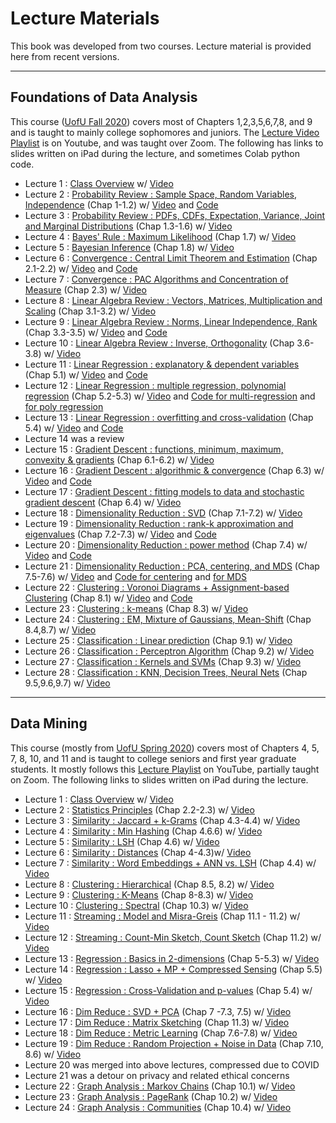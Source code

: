 # Lecture Materials

This book was developed from two courses.  Lecture material is provided here from recent versions.   

---
## Foundations of Data Analysis
This course ([UofU Fall 2020](https://www.cs.utah.edu/~jeffp/teaching/FoDA-2020/FoDA.html)) covers most of Chapters 1,2,3,5,6,7,8, and 9 and is taught to mainly college sophomores and juniors.  The [Lecture Video  Playlist](https://youtube.com/playlist?list=PLbuogVdPnkCqwPNYh6kX3TiTbu3WyoXcV) is on Youtube, and was taught over Zoom.    The following has links to slides written on iPad during the lecture, and sometimes Colab python code.  

- Lecture 1 : [Class Overview](FoDA-L1.pdf) w/ [Video](https://www.youtube.com/watch?v=6OKyHgfPoxI)
- Lecture 2 : [Probability Review : Sample Space, Random Variables, Independence](FoDA-L2.pdf)  (Chap 1-1.2) w/ [Video](https://www.youtube.com/watch?v=yJTiUWyiG8M) and [Code](https://colab.research.google.com/drive/1IRFFSwVJOBhGL9rvKOJeJmn1dlr09hxb?usp=sharing)
- Lecture 3 : [Probability Review : PDFs, CDFs, Expectation, Variance, Joint and Marginal Distributions](FoDA-L3.pdf) (Chap 1.3-1.6) w/ [Video](https://www.youtube.com/watch?v=Y2c6QzbcPvs)
- Lecture 4 : [Bayes' Rule : Maximum Likelihood](FoDA-L4.pdf) (Chap 1.7) w/ [Video](https://www.youtube.com/watch?v=jS2I7BSuU9c)
- Lecture 5 : [Bayesian Inference](FoDA-L5.pdf) (Chap 1.8) w/ [Video](https://www.youtube.com/watch?v=wv0A47Lpzrw)
- Lecture 6 : [Convergence : Central Limit Theorem and Estimation](FoDA-L6.pdf) (Chap 2.1-2.2) w/ [Video](https://www.youtube.com/watch?v=7RR_Xkd45fc) and [Code](https://colab.research.google.com/drive/10KmF9XcDco66rzxHD3rBFBKWMJHEZEdt?usp=sharing)
- Lecture 7 : [Convergence : PAC Algorithms and Concentration of Measure](FoDA-L7.pdf) (Chap 2.3) w/ [Video](https://www.youtube.com/watch?v=UQqj-unGyDQ)
- Lecture 8 : [Linear Algebra Review : Vectors, Matrices, Multiplication and Scaling](FoDA-L8.pdf) (Chap 3.1-3.2) w/ [Video](https://www.youtube.com/watch?v=FWdZn-wqvN0)
- Lecture 9 : [Linear Algebra Review : Norms, Linear Independence, Rank](FoDA-L9.pdf) (Chap 3.3-3.5) w/ [Video](https://www.youtube.com/watch?v=gxoXH1JlGCA) and [Code](https://colab.research.google.com/drive/1lDsIBX-ehiIhRHWK8BDqE2XpJRZP611o?usp=sharing)
- Lecture 10 : [Linear Algebra Review : Inverse, Orthogonality](FoDA-L10.pdf) (Chap 3.6-3.8) w/ [Video](https://www.youtube.com/watch?v=fYjhyWIJh18)
- Lecture 11 : [Linear Regression : explanatory & dependent variables](FoDA-L11.pdf) (Chap 5.1) w/ [Video](https://www.youtube.com/watch?v=PlW83Zt8z-8) and [Code](https://colab.research.google.com/drive/16VDvuLcZOl1fVOseLtAXF_XZk-sBaDNB?usp=sharing)
- Lecture 12 : [Linear Regression : multiple regression, polynomial regression](FoDA-L12.pdf) (Chap 5.2-5.3) w/ [Video](https://www.youtube.com/watch?v=ilk40EqBnB4) and [Code for multi-regression](https://colab.research.google.com/drive/1W8kRV20VsLoaRDflfQqAn1g-Pvdz5lS9?usp=sharing) and [for poly regression](https://colab.research.google.com/drive/1hgj_14bffOQTyeLAUTbndVnjW6iECg5x?usp=sharing)
- Lecture 13 : [Linear Regression : overfitting and cross-validation](FoDA-L13.pdf) (Chap 5.4) w/ [Video](https://www.youtube.com/watch?v=k9CJSzozMHU) and [Code](https://colab.research.google.com/drive/13uw2z_SN1Urx_y5qsUW_LMfsiTsk6t7e?usp=sharing)
- Lecture 14 was a review
- Lecture 15 : [Gradient Descent : functions, minimum, maximum, convexity & gradients](FoDA-L15.pdf) (Chap 6.1-6.2) w/ [Video](https://www.youtube.com/watch?v=vVp0aC1rpsM)
- Lecture 16 : [Gradient Descent : algorithmic & convergence](FoDA-L16.pdf) (Chap 6.3) w/ [Video](https://www.youtube.com/watch?v=gIjLa2s71gE) and [Code](https://colab.research.google.com/drive/1EaVvQNjcsdMhqAF23xcCizwG9g57sGCW?usp=sharing)
- Lecture 17 : [Gradient Descent : fitting models to data and stochastic gradient descent](FoDA-L17.pdf) (Chap 6.4) w/ [Video](https://www.youtube.com/watch?v=WMSHJ-k848g)
- Lecture 18 : [Dimensionality Reduction : SVD](FoDA-L18.pdf) (Chap 7.1-7.2) w/ [Video](https://www.youtube.com/watch?v=grbu4AuvjZU)
- Lecture 19 : [Dimensionality Reduction : rank-k approximation and eigenvalues](FoDA-L19.pdf) (Chap 7.2-7.3) w/ [Video](https://www.youtube.com/watch?v=ZQ-GXBsrLf4) and [Code](https://colab.research.google.com/drive/1P_xM_Ebnb1UrUauJyzJkro9g5hXWD7qA#scrollTo=skQ1jnUyCa5i?usp=sharing)
- Lecture 20 : [Dimensionality Reduction : power method](FoDA-L20.pdf) (Chap 7.4) w/ [Video](https://www.youtube.com/watch?v=-sVvdRMChas) and [Code](https://colab.research.google.com/drive/13sUhs7hef0D_vG5g4uENTxinDOAkwyqg?usp=sharing)
- Lecture 21 : [Dimensionality Reduction : PCA, centering, and MDS](FoDA-L21.pdf) (Chap 7.5-7.6) w/ [Video](https://www.youtube.com/watch?v=ulh-hnkrcio) and [Code for centering](https://colab.research.google.com/drive/1lI-QL1VWncbUSGAqTooojq-NtmJwc1Ho?usp=sharing) and [for MDS](https://colab.research.google.com/drive/1VeL6oKBG6gehTsHvw7JVW9aX_oJhOdti?usp=sharing)
- Lecture 22 : [Clustering : Voronoi Diagrams + Assignment-based Clustering](FoDA-L22.pdf) (Chap 8.1) w/ [Video](https://www.youtube.com/watch?v=C_cYT0ID3_Y) and [Code](https://colab.research.google.com/drive/14eoJimZJKu_ON3Y65-zE16uqXiLlnIXh?usp=sharing)
- Lecture 23 : [Clustering : k-means](FoDA-L23.pdf) (Chap 8.3) w/ [Video](https://www.youtube.com/watch?v=BIxny3uE_XU)
- Lecture 24 : [Clustering : EM, Mixture of Gaussians, Mean-Shift](FoDA-L24.pdf) (Chap 8.4,8.7) w/ [Video](https://www.youtube.com/watch?v=e50pZxALk7o)
- Lecture 25 : [Classification : Linear prediction](FoDA-L25.pdf) (Chap 9.1) w/ [Video](https://www.youtube.com/watch?v=lrXj8T-4T_g)
- Lecture 26 : [Classification : Perceptron Algorithm](FoDA-L26.pdf) (Chap 9.2) w/ [Video](https://www.youtube.com/watch?v=7RkdNRgX6d0)
- Lecture 27 : [Classification : Kernels and SVMs](FoDA-L27.pdf) (Chap 9.3) w/ [Video](https://www.youtube.com/watch?v=jfGBUk8upPM)
- Lecture 28 : [Classification : KNN, Decision Trees, Neural Nets](FoDA-L28.pdf) (Chap 9.5,9.6,9.7) w/ [Video](https://www.youtube.com/watch?v=tD6e-BWdEA4)

---
## Data Mining
This course (mostly from [UofU Spring 2020](https://www.cs.utah.edu/~jeffp/teaching/cs5140-S20/cs5140.html)) covers most of Chapters 4, 5, 7, 8, 10, and 11 and is taught to college seniors and first year graduate students.  It mostly follows this [Lecture Playlist](https://www.youtube.com/playlist?list=PLbuogVdPnkCrEf65zrd3J1UG3LT6TcDlt) on YouTube, partially taught on Zoom.   The following links to slides written on iPad during the lecture.  

- Lecture 1 : [Class Overview](DM-L1.pdf) w/ [Video](https://www.youtube.com/watch?v=pbFm-TGmm5U)
- Lecture 2 : [Statistics Principles](DM-L2.pdf) (Chap 2.2-2.3) w/ [Video](https://www.youtube.com/watch?v=UEGbHg77824)
- Lecture 3 : [Similarity : Jaccard + k-Grams](DM-L3.pdf) (Chap 4.3-4.4) w/ [Video](https://www.youtube.com/watch?v=lW-vlO_UQSU)
- Lecture 4 : [Similarity : Min Hashing](DM-L4.pdf) (Chap 4.6.6) w/ [Video](https://www.youtube.com/watch?v=YXU7clNrynQ)
- Lecture 5 : [Similarity : LSH](DM-L5.pdf) (Chap 4.6) w/ [Video](https://www.youtube.com/watch?v=6OO_2C3DmaA)
- Lecture 6 : [Similarity : Distances](DM-L6.pdf)  (Chap 4-4.3)w/ [Video](https://www.youtube.com/watch?v=pfK8QnXsFt8)
- Lecture 7 : [Similarity : Word Embeddings + ANN vs. LSH](DM-L7.pdf) (Chap 4.4) w/ [Video](https://www.youtube.com/watch?v=FzVOw2yJNZ4)
- Lecture 8 : [Clustering : Hierarchical](DM-L8.pdf) (Chap 8.5, 8.2) w/ [Video](https://www.youtube.com/watch?v=KPUmHlh43HM)
- Lecture 9 : [Clustering : K-Means](DM-L9.pdf) (Chap 8-8.3) w/ [Video](https://www.youtube.com/watch?v=a0ErEUXUI2g)
- Lecture 10 : [Clustering : Spectral](DM-L10.pdf) (Chap 10.3) w/ [Video](https://www.youtube.com/watch?v=ZSOj4IhGqXs)
- Lecture 11 : [Streaming : Model and Misra-Greis](DM-L11.pdf) (Chap 11.1 - 11.2) w/ [Video](https://www.youtube.com/watch?v=0B_onLZLftQ)
- Lecture 12 : [Streaming : Count-Min Sketch, Count Sketch](DM-L12.pdf) (Chap 11.2) w/ [Video](https://www.youtube.com/watch?v=mEm1xg5RHEs)
- Lecture 13 : [Regression : Basics in 2-dimensions](DM-L13.pdf) (Chap 5-5.3) w/ [Video](https://www.youtube.com/watch?v=fBALa9mC6Wk)
- Lecture 14 : [Regression : Lasso + MP + Compressed Sensing](DM-L14.pdf) (Chap 5.5) w/ [Video](https://www.youtube.com/watch?v=670b4oOGxIg)
- Lecture 15 : [Regression : Cross-Validation and p-values](DM-L15.pdf) (Chap 5.4) w/ [Video](https://www.youtube.com/watch?v=h6K_WwraZKw)
- Lecture 16 : [Dim Reduce : SVD + PCA](DM-L16.pdf)  (Chap 7 -7.3, 7.5) w/ [Video](https://www.youtube.com/watch?v=hw1B6P4b45E)
- Lecture 17 : [Dim Reduce : Matrix Sketching](DM-L17.pdf) (Chap 11.3) w/ [Video](https://www.youtube.com/watch?v=TBR-s4AXFPY)
- Lecture 18 : [Dim Reduce : Metric Learning](DM-L18.pdf) (Chap 7.6-7.8) w/ [Video](https://www.youtube.com/watch?v=aGN2ywd1nyA)
- Lecture 19 : [Dim Reduce : Random Projection + Noise in Data](DM-L19.pdf) (Chap 7.10, 8.6) w/ [Video](https://www.youtube.com/watch?v=27p_a7cEfoM)
- Lecture 20 was merged into above lectures, compressed due to COVID
- Lecture 21 was a detour on privacy and related ethical concerns
- Lecture 22 : [Graph Analysis : Markov Chains](DM-L22.pdf) (Chap 10.1) w/ [Video](https://www.youtube.com/watch?v=H16hC1z_TNM)
- Lecture 23 : [Graph Analysis : PageRank](DM-L23.pdf) (Chap 10.2) w/ [Video](https://www.youtube.com/watch?v=SesSn7CxeEI)
- Lecture 24 : [Graph Analysis : Communities](DM-L24.pdf) (Chap 10.4) w/ [Video](https://www.youtube.com/watch?v=8mq-xi7Qaqk)
